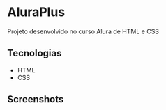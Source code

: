 # AluraPlus
Projeto desenvolvido no curso Alura de HTML e CSS

## Tecnologias
* HTML
* CSS

## Screenshots